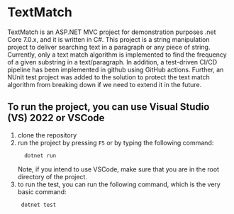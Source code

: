 # TextMatch
TextMatch is an ASP.NET MVC project for demonstration purposes .net Core 7.0.x, and it is written in C#. This project is a string manipulation project to deliver searching text in a paragraph or any piece of string. Currently, only a text match algorithm is implemented to find the frequency of a given substring in a text/paragraph. In addition, a test-driven CI/CD pipeline has been implemented in github using GitHub actions. Further, an NUnit test project was added to the solution to protect the text match algorithm from breaking down if we need to extend it in the future.

## To run the project, you can use Visual Studio (VS) 2022 or VSCode
  1. clone the repository
  2. run the project by pressing `F5` or by typing the following command:
     ```sh
       dotnet run
     ```
     Note, if you intend to use VSCode, make sure that you are in the root directory of the project.
  4. to run the test, you can run the following command, which is the very basic command:
     ```sh
      dotnet test
     ```
